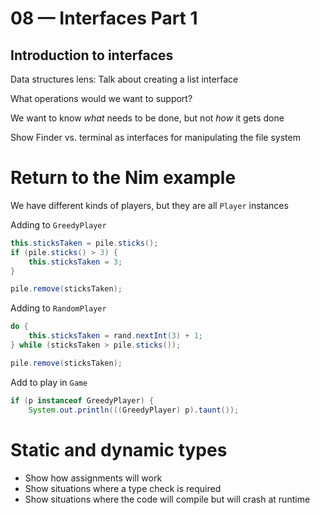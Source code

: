 # 08 — Interfaces Part 1

## Introduction to interfaces

Data structures lens: Talk about creating a list interface

What operations would we want to support?

We want to know *what* needs to be done, but not *how* it gets done

Show Finder vs. terminal as interfaces for manipulating the file system

# Return to the Nim example

We have different kinds of players, but they are all `Player` instances

Adding to `GreedyPlayer`

```java
this.sticksTaken = pile.sticks();
if (pile.sticks() > 3) {
    this.sticksTaken = 3;
}

pile.remove(sticksTaken);
```

Adding to `RandomPlayer`

```java
do {
	this.sticksTaken = rand.nextInt(3) + 1;
} while (sticksTaken > pile.sticks());

pile.remove(sticksTaken);
```

Add to play in `Game`

```java
if (p instanceof GreedyPlayer) {
	System.out.println(((GreedyPlayer) p).taunt());
```

# Static and dynamic types

- Show how assignments will work
- Show situations where a type check is required
- Show situations where the code will compile but will crash at runtime